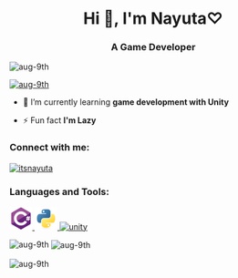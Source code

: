 <h1 align="center">Hi 👋, I'm Nayuta♡</h1>
<h3 align="center">A Game Developer</h3>

<p align="left"> <img src="https://komarev.com/ghpvc/?username=aug-9th&label=Profile%20views&color=0e75b6&style=flat" alt="aug-9th" /> </p>

<p align="left"> <a href="https://github.com/ryo-ma/github-profile-trophy"><img src="https://github-profile-trophy.vercel.app/?username=aug-9th" alt="aug-9th" /></a> </p>

- 🌱 I’m currently learning **game development with Unity**

- ⚡ Fun fact **I'm Lazy**

<h3 align="left">Connect with me:</h3>
<p align="left">
<a href="https://fb.com/itsnayuta" target="blank"><img align="center" src="https://raw.githubusercontent.com/rahuldkjain/github-profile-readme-generator/master/src/images/icons/Social/facebook.svg" alt="itsnayuta" height="30" width="40" /></a>
</p>

<h3 align="left">Languages and Tools:</h3>
<p align="left"> <a href="https://www.w3schools.com/cs/" target="_blank" rel="noreferrer"> <img src="https://raw.githubusercontent.com/devicons/devicon/master/icons/csharp/csharp-original.svg" alt="csharp" width="40" height="40"/> </a> <a href="https://www.python.org" target="_blank" rel="noreferrer"> <img src="https://raw.githubusercontent.com/devicons/devicon/master/icons/python/python-original.svg" alt="python" width="40" height="40"/> </a> <a href="https://unity.com/" target="_blank" rel="noreferrer"> <img src="https://www.vectorlogo.zone/logos/unity3d/unity3d-icon.svg" alt="unity" width="40" height="40"/> </a> </p>

<p><img align="left" src="https://github-readme-stats.vercel.app/api/top-langs?username=aug-9th&show_icons=true&locale=en&layout=compact" alt="aug-9th" /></p>

<p>&nbsp;<img align="center" src="https://github-readme-stats.vercel.app/api?username=aug-9th&show_icons=true&locale=en" alt="aug-9th" /></p>

<p><img align="center" src="https://github-readme-streak-stats.herokuapp.com/?user=aug-9th&" alt="aug-9th" /></p>
